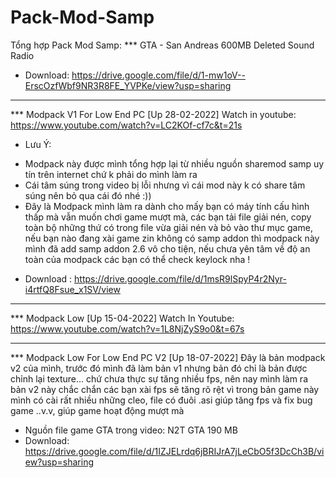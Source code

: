 # Pack-Mod-Samp
Tổng hợp Pack Mod Samp:
*** GTA - San Andreas 600MB Deleted Sound Radio
- Download: https://drive.google.com/file/d/1-mw1oV--ErscOzfWbf9NR3R8FE_YVPKe/view?usp=sharing


-----------------------------------------------------------------------------------------------


*** Modpack V1 For Low End PC [Up 28-02-2022] 
Watch in youtube: https://www.youtube.com/watch?v=LC2KOf-cf7c&t=21s
- Lưu Ý: 
+ Modpack này được mình tổng hợp lại từ nhiều nguồn sharemod samp uy tín trên internet chứ k phải do mình làm ra
+ Cái tâm súng trong video bị lỗi nhưng vì cái mod này k có share tâm súng nên bỏ qua cái đó nhé :))
+  Đây là Modpack mình làm ra dành cho mấy bạn có máy tính cấu hình thấp mà vẫn muốn chơi game mượt mà, các bạn tải file giải nén, copy toàn bộ những thứ có trong file vừa giải nén và bỏ vào thư mục game, nếu bạn nào đang xài game zin không có samp addon thì modpack này mình đã add samp addon 2.6 vô cho tiện, nếu chưa yên tâm về độ an toàn của modpack các bạn có thể check keylock nha !

- Download : https://drive.google.com/file/d/1msR9lSpyP4r2Nyr-i4rtfQ8Fsue_x1SV/view


-----------------------------------------------------------------------------------------------


*** Modpack Low [Up 15-04-2022]
Watch In Youtube: https://www.youtube.com/watch?v=1L8NjZyS9o0&t=67s


-----------------------------------------------------------------------------------------------


*** Modpack Low For Low End PC V2 [Up 18-07-2022]
Đây là bản modpack v2 của mình, trước đó mình đã làm bản v1 nhưng bản đó chỉ là bản được chỉnh lại texture... chứ chưa thực sự tăng nhiều fps, nên nay mình làm ra bản v2 này chắc chắn các bạn xài fps sẽ tăng rõ rệt vì trong bản game này mình có cài rất nhiều những cleo, file có đuôi .asi giúp tăng fps và fix bug game ..v.v, giúp game hoạt động mượt mà
- Nguồn file game GTA trong video: N2T GTA 190 MB
- Download: https://drive.google.com/file/d/1IZJELrdq6jBRIJrA7jLeCbO5f3DcCh3B/view?usp=sharing
